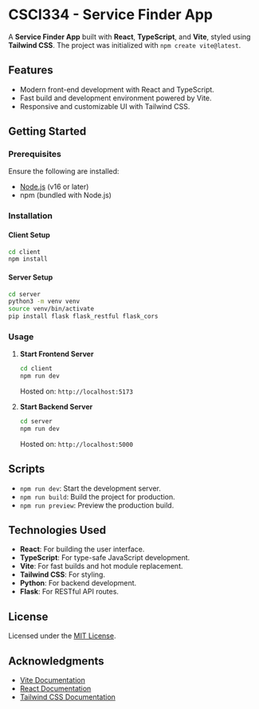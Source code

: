 # CSCI334 - Service Finder App

A **Service Finder App** built with **React**, **TypeScript**, and **Vite**, styled using **Tailwind CSS**. The project was initialized with `npm create vite@latest`.

## Features

- Modern front-end development with React and TypeScript.
- Fast build and development environment powered by Vite.
- Responsive and customizable UI with Tailwind CSS.

## Getting Started

### Prerequisites

Ensure the following are installed:

- [Node.js](https://nodejs.org/) (v16 or later)
- npm (bundled with Node.js)

### Installation

#### Client Setup
```bash
cd client
npm install
```

#### Server Setup
```bash
cd server
python3 -m venv venv
source venv/bin/activate
pip install flask flask_restful flask_cors
```

### Usage

1. **Start Frontend Server**
    ```bash
    cd client
    npm run dev
    ```
    Hosted on: `http://localhost:5173`

2. **Start Backend Server**
    ```bash
    cd server
    npm run dev
    ```
    Hosted on: `http://localhost:5000`

## Scripts

- `npm run dev`: Start the development server.
- `npm run build`: Build the project for production.
- `npm run preview`: Preview the production build.

## Technologies Used

- **React**: For building the user interface.
- **TypeScript**: For type-safe JavaScript development.
- **Vite**: For fast builds and hot module replacement.
- **Tailwind CSS**: For styling.
- **Python**: For backend development.
- **Flask**: For RESTful API routes.

## License

Licensed under the [MIT License](LICENSE).

## Acknowledgments

- [Vite Documentation](https://vitejs.dev/)
- [React Documentation](https://reactjs.org/)
- [Tailwind CSS Documentation](https://tailwindcss.com/)
